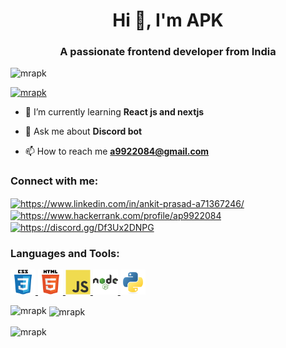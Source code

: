 <h1 align="center">Hi 👋, I'm APK</h1>
<h3 align="center">A passionate frontend developer from India</h3>

<p align="left"> <img src="https://komarev.com/ghpvc/?username=mrapk&label=Profile%20views&color=0e75b6&style=flat" alt="mrapk" /> </p>

<p align="left"> <a href="https://github.com/ryo-ma/github-profile-trophy"><img src="https://github-profile-trophy.vercel.app/?username=mrapk" alt="mrapk" /></a> </p>

- 🌱 I’m currently learning **React js and nextjs**

- 💬 Ask me about **Discord bot**

- 📫 How to reach me **a9922084@gmail.com**

<h3 align="left">Connect with me:</h3>
<p align="left">
<a href="https://linkedin.com/in/https://www.linkedin.com/in/ankit-prasad-a71367246/" target="blank"><img align="center" src="https://raw.githubusercontent.com/rahuldkjain/github-profile-readme-generator/master/src/images/icons/Social/linked-in-alt.svg" alt="https://www.linkedin.com/in/ankit-prasad-a71367246/" height="30" width="40" /></a>
<a href="https://www.hackerrank.com/https://www.hackerrank.com/profile/ap9922084" target="blank"><img align="center" src="https://raw.githubusercontent.com/rahuldkjain/github-profile-readme-generator/master/src/images/icons/Social/hackerrank.svg" alt="https://www.hackerrank.com/profile/ap9922084" height="30" width="40" /></a>
<a href="https://discord.gg/https://discord.gg/Df3Ux2DNPG" target="blank"><img align="center" src="https://raw.githubusercontent.com/rahuldkjain/github-profile-readme-generator/master/src/images/icons/Social/discord.svg" alt="https://discord.gg/Df3Ux2DNPG" height="30" width="40" /></a>
</p>

<h3 align="left">Languages and Tools:</h3>
<p align="left"> <a href="https://www.w3schools.com/css/" target="_blank" rel="noreferrer"> <img src="https://raw.githubusercontent.com/devicons/devicon/master/icons/css3/css3-original-wordmark.svg" alt="css3" width="40" height="40"/> </a> <a href="https://www.w3.org/html/" target="_blank" rel="noreferrer"> <img src="https://raw.githubusercontent.com/devicons/devicon/master/icons/html5/html5-original-wordmark.svg" alt="html5" width="40" height="40"/> </a> <a href="https://developer.mozilla.org/en-US/docs/Web/JavaScript" target="_blank" rel="noreferrer"> <img src="https://raw.githubusercontent.com/devicons/devicon/master/icons/javascript/javascript-original.svg" alt="javascript" width="40" height="40"/> </a> <a href="https://nodejs.org" target="_blank" rel="noreferrer"> <img src="https://raw.githubusercontent.com/devicons/devicon/master/icons/nodejs/nodejs-original-wordmark.svg" alt="nodejs" width="40" height="40"/> </a> <a href="https://www.python.org" target="_blank" rel="noreferrer"> <img src="https://raw.githubusercontent.com/devicons/devicon/master/icons/python/python-original.svg" alt="python" width="40" height="40"/> </a> </p>

<p><img align="left" src="https://github-readme-stats.vercel.app/api/top-langs?username=mrapk&show_icons=true&locale=en&layout=compact" alt="mrapk" /></p>

<p>&nbsp;<img align="center" src="https://github-readme-stats.vercel.app/api?username=mrapk&show_icons=true&locale=en" alt="mrapk" /></p>

<p><img align="center" src="https://github-readme-streak-stats.herokuapp.com/?user=mrapk&" alt="mrapk" /></p>
